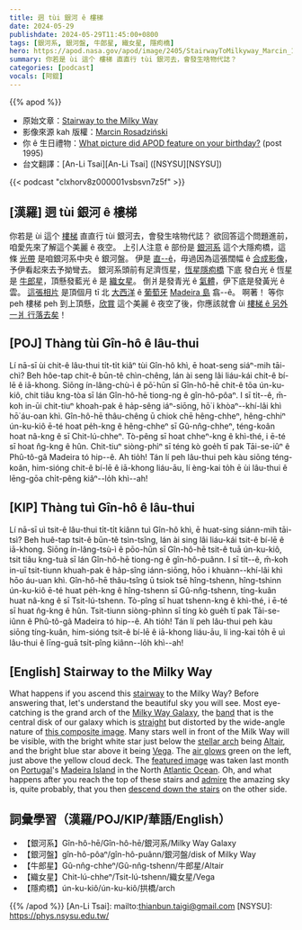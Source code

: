 ```yaml
---
title: 迵 tùi 銀河 ê 樓梯
date: 2024-05-29
publishdate: 2024-05-29T11:45:00+0800
tags: [銀河系, 銀河盤, 牛郎星, 織女星, 隱痀橋]
hero: https://apod.nasa.gov/apod/image/2405/StairwayToMilkyway_Marcin_1080_annotated.jpg
summary: 你若是 ùi 這个 樓梯 直直行 tùi 銀河去，會發生啥物代誌？
categories: [podcast]
vocals: [阿錕]
---
```


{{% apod %}}

- 原始文章：[Stairway to the Milky Way](https://apod.nasa.gov/apod/ap240529.html)
- 影像來源 kah 版權：[Marcin Rosadziński](https://www.instagram.com/krakow_astrophotography/)
- 你 ê 生日禮物：[What picture did APOD feature on your birthday?](https://apod.nasa.gov/apod/calendar/allyears.html) (post 1995)
- 台文翻譯：[An-Li Tsai][An-Li Tsai] ([NSYSU][NSYSU])

{{< podcast "clxhorv8z000001vsbsvn7z5f" >}}

## [漢羅] 迵 tùi 銀河 ê 樓梯
你若是 ùi 這个 [樓梯][stairway] 直直行 tùi 銀河去，會發生啥物代誌？
欲回答這个問題進前，咱愛先來了解這个美麗 ê 夜空。
上引人注意 ê 部份是 [銀河系][Milky Way Galaxy] 這个大隱痀橋，這條 [光帶][band] 是咱銀河系中央 ê 銀河盤。
伊是 [直--ê][straight]，毋過因為這張闊幅 ê [合成影像][this composite image]，予伊看起來去予拗彎去。
銀河系頭前有足濟恆星，[恆星隱痀橋][stellar arch] 下底 發白光 ê 恆星 是 [牛郎星][Altair]，頂懸發藍光 ê 是 [織女星][Vega]。
倒爿是發青光 ê [氣體][air glows]，伊下底是發黃光 ê 雲。
[這張相片][this composite image] 是頂個月 tī 北 [大西洋][Atlantic Ocean] ê [葡萄牙][Portugal] [Madeira 島][Madeira Island] 翕--ê。
啊著！
等你 peh 樓梯 peh 到上頂懸，[欣賞][admire] 這个美麗 ê 夜空了後，你應該就會 ùi [樓梯 ê 另外一爿 行落去矣][descend down the stairs]！

## [POJ] Thàng tùi Gîn-hô ê lâu-thui
Lí nā-sī ùi chit-ê lâu-thui ti̍t-ti̍t kiâⁿ tùi Gîn-hô khì, ē hoat-seng siáⁿ-mih tāi-chì?
Beh hôe-tap chit-ê būn-tê chìn-chêng, lán ài seng lâi liáu-kái chit-ê bí-lē ê iā-khong.
Siōng ín-lâng-chù-ì ê pō͘-hūn sī Gîn-hô-hē chit-ê tōa ún-ku-kiô, chit tiâu kng-tòa sī lán Gîn-hô-hē tiong-ng ê gîn-hô-pôaⁿ.
I sī ti̍t--ê, m̄-koh in-ūi chit-tiuⁿ khoah-pak ê ha̍p-sêng iáⁿ-siōng, hō͘ i khòaⁿ--khí-lâi khì hō͘ áu-oan khì.
Gîn-hô-hē thâu-chêng ū chiok chē hêng-chheⁿ, hêng-chhiⁿ ún-ku-kiô ē-té hoat pe̍h-kng ê hêng-chheⁿ sī Gû-nn̂g-chheⁿ, téng-koân hoat nâ-kng ê sī Chit-lú-chheⁿ.
Tò-pêng sī hoat chheⁿ-kng ê khì-thé, i ē-té sī hoat n̂g-kng ê hûn.
Chit-tiuⁿ siòng-phìⁿ sī téng kò goe̍h tī pak Tāi-se-iûⁿ ê Phû-tô-gâ Madeira tó hip--ê.
Ah tio̍h!
Tán lí peh lâu-thui peh kàu siōng téng-koân, him-sióng chit-ê bí-lē ê iā-khong liáu-āu, lí èng-kai to̍h ē ùi lâu-thui ê lēng-gōa chi̍t-pêng kiâⁿ--lo̍h khì--ah!

## [KIP] Thàng tuì Gîn-hô ê lâu-thui
Lí nā-sī uì tsit-ê lâu-thui ti̍t-ti̍t kiânn tuì Gîn-hô khì, ē huat-sing siánn-mih tāi-tsì?
Beh huê-tap tsit-ê būn-tê tsìn-tsîng, lán ài sing lâi liáu-kái tsit-ê bí-lē ê iā-khong.
Siōng ín-lâng-tsù-ì ê pōo-hūn sī Gîn-hô-hē tsit-ê tuā ún-ku-kiô, tsit tiâu kng-tuà sī lán Gîn-hô-hē tiong-ng ê gîn-hô-puânn.
I sī ti̍t--ê, m̄-koh in-uī tsit-tiunn khuah-pak ê ha̍p-sîng iánn-siōng, hōo i khuànn--khí-lâi khì hōo áu-uan khì.
Gîn-hô-hē thâu-tsîng ū tsiok tsē hîng-tshenn, hîng-tshinn ún-ku-kiô ē-té huat pe̍h-kng ê hîng-tshenn sī Gû-nn̂g-tshenn, tíng-kuân huat nâ-kng ê sī Tsit-lú-tshenn.
Tò-pîng sī huat tshenn-kng ê khì-thé, i ē-té sī huat n̂g-kng ê hûn.
Tsit-tiunn siòng-phìnn sī tíng kò gue̍h tī pak Tāi-se-iûnn ê Phû-tô-gâ Madeira tó hip--ê.
Ah tio̍h!
Tán lí peh lâu-thui peh kàu siōng tíng-kuân, him-sióng tsit-ê bí-lē ê iā-khong liáu-āu, lí ìng-kai to̍h ē uì lâu-thui ê līng-guā tsi̍t-pîng kiânn--lo̍h khì--ah!

## [English] Stairway to the Milky Way
What happens if you ascend this [stairway][stairway] to the Milky Way?
Before answering that, let's understand the beautiful sky you will see.
Most eye-catching is the grand arch of the [Milky Way Galaxy][Milky Way Galaxy], the [band][band] that is the central disk of our galaxy which is [straight][straight] but distorted by the wide-angle nature of [this composite image][this composite image].
Many stars well in front of the Milk Way will be visible, with the bright white star just below the [stellar arch][stellar arch] being [Altair][Altair], and the bright blue star above it being [Vega][Vega].
The [air glows][air glows] green on the left, just above the yellow cloud deck.
The [featured image][featured image] was taken last month on [Portugal][Portugal]'s [Madeira Island][Madeira Island] in the North [Atlantic Ocean][Atlantic Ocean].
Oh, and what happens after you reach the top of these stairs and [admire][admire] the amazing sky is, quite probably, that you then [descend down the stairs][descend down the stairs] on the other side.

## 詞彙學習（漢羅/POJ/KIP/華語/English）
- 【銀河系】Gîn-hô-hē/Gîn-hô-hē/銀河系/Milky Way Galaxy
- 【銀河盤】gîn-hô-pôaⁿ/gîn-hô-puânn/銀河盤/disk of Milky Way
- 【牛郎星】Gû-nn̂g-chheⁿ/Gû-nn̂g-tshenn/牛郎星/Altair
- 【織女星】Chit-lú-chheⁿ/Tsit-lú-tshenn/織女星/Vega
- 【隱痀橋】ún-ku-kiô/ún-ku-kiô/拱橋/arch

{{% /apod %}}
[An-Li Tsai]: mailto:thianbun.taigi@gmail.com
[NSYSU]: https://phys.nsysu.edu.tw/

[copyright]: https://apod.nasa.gov/apod/fap/lib/about_apod.html#srapply
[License3]: https://creativecommons.org/licenses/by/3.0/
[License2]:https://creativecommons.org/licenses/by-nc-nd/2.0/
[stairway]:https://youtu.be/xbhCPt6PZIU
[Milky Way Galaxy]:https://science.nasa.gov/resource/the-milky-way-galaxy/
[band]:https://apod.nasa.gov/apod/ap110710.html
[straight]:https://apod.nasa.gov/apod/ap230702.html
[this composite image]:https://www.instagram.com/p/C6hAjiSLuxd/
[stellar arch]:https://apod.nasa.gov/apod/ap221023.html
[Altair]:https://en.wikipedia.org/wiki/Altair
[Vega]:https://en.wikipedia.org/wiki/Vega
[air glows]:https://apod.nasa.gov/apod/ap220313.html
[featured image]:https://www.instagram.com/p/C6hAjiSLuxd/
[Portugal]:https://en.wikipedia.org/wiki/Portugal
[Madeira Island]:https://youtu.be/Y29s7aPfKeY?t=7
[Atlantic Ocean]:https://en.wikipedia.org/wiki/Atlantic_Ocean
[admire]:https://apod.nasa.gov/apod/ap040808.html
[descend down the stairs]:https://youtu.be/fDKDC_IUnOA?t=20
